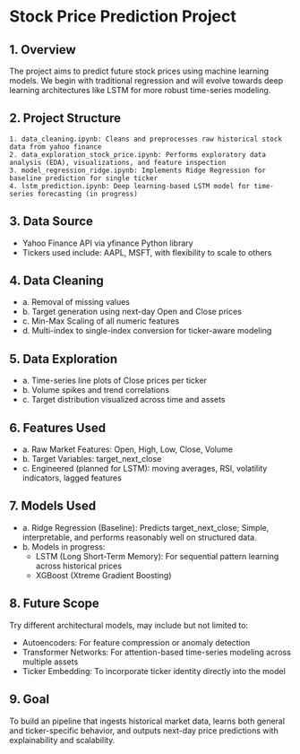 # Stock Price Prediction Project

## 1. Overview

The project aims to predict future stock prices using machine learning models. We begin with traditional regression and will evolve towards deep learning architectures like LSTM for more robust time-series modeling.

## 2. Project Structure
````
1. data_cleaning.ipynb: Cleans and preprocesses raw historical stock data from yahoo finance
2. data_exploration_stock_price.ipynb: Performs exploratory data analysis (EDA), visualizations, and feature inspection
3. model_regression_ridge.ipynb: Implements Ridge Regression for baseline prediction for single ticker 
4. lstm_prediction.ipynb: Deep learning-based LSTM model for time-series forecasting (in progress)
````

## 3. Data Source
- Yahoo Finance API via yfinance Python library
- Tickers used include: AAPL, MSFT, with flexibility to scale to others

## 4. Data Cleaning
- a. Removal of missing values
- b. Target generation using next-day Open and Close prices
- c. Min-Max Scaling of all numeric features
- d. Multi-index to single-index conversion for ticker-aware modeling


## 5. Data Exploration
- a. Time-series line plots of Close prices per ticker
- b. Volume spikes and trend correlations
- c. Target distribution visualized across time and assets

## 6. Features Used
- a. Raw Market Features: Open, High, Low, Close, Volume
- b. Target Variables: target_next_close
- c. Engineered (planned for LSTM): moving averages, RSI, volatility indicators, lagged features

## 7. Models Used
- a. Ridge Regression (Baseline): Predicts target_next_close; Simple, interpretable, and performs reasonably well on structured data. 
- b. Models in progress:
   - LSTM (Long Short-Term Memory): For sequential pattern learning across historical prices
   - XGBoost (Xtreme Gradient Boosting)
   
## 8. Future Scope
Try different architectural models, may include but not limited to: 
- Autoencoders: For feature compression or anomaly detection
- Transformer Networks: For attention-based time-series modeling across multiple assets
- Ticker Embedding: To incorporate ticker identity directly into the model

## 9. Goal
To build an pipeline that ingests historical market data, learns both general and ticker-specific behavior, and outputs next-day price predictions with explainability and scalability.